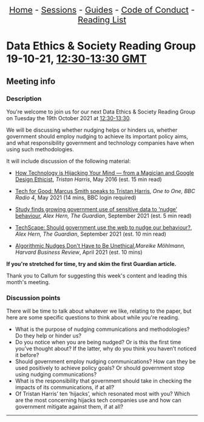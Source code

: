 <center>
<p align="center" style="font-size:22px">
<a href="https://data-ethics-and-society.github.io/data-ethics-and-society-reading-group">Home</a> 
- <a href="https://data-ethics-and-society.github.io/data-ethics-and-society-reading-group/SESSIONS.html">Sessions</a> 
- <a href="https://data-ethics-and-society.github.io/data-ethics-and-society-reading-group/Guides/guides.html">Guides</a> 
- <a href="https://data-ethics-and-society.github.io/data-ethics-and-society-reading-group/code-of-conduct.html">Code of Conduct</a> 
- <a href="https://data-ethics-and-society.github.io/data-ethics-and-society-reading-group/READING-LIST.html">Reading List</a>
</p>
</center>

# Data Ethics & Society Reading Group 19-10-21, [12:30-13:30 GMT](https://www.timeanddate.com/worldclock/fixedtime.html?msg=Data+Science+Ethics+Reading+Group&iso=20211019T1230&p1=136&ah=1)

## Meeting info

### Description

You're welcome to join us for our next Data Ethics & Society Reading Group on Tuesday the 19th October 2021 at [12:30-13:30](https://www.timeanddate.com/worldclock/fixedtime.html?msg=Data+Science+Ethics+Reading+Group&iso=20211019T1230&p1=136&ah=1).

We will be discussing whether nudging helps or hinders us, whether government should employ nudging to achieve its important policy aims, and what responsibility government and technology companies have when using such methodologies.

It will include discussion of the following material:

- [How Technology is Hijacking Your Mind — from a Magician and Google Design Ethicist](https://medium.com/thrive-global/how-technology-hijacks-peoples-minds-from-a-magician-and-google-s-design-ethicist-56d62ef5edf3), *Tristan Harris*, May 2016 (est. 15 min read)

- [Tech for Good: Marcus Smith speaks to Tristan Harris](https://www.bbc.co.uk/sounds/play/m000vp31), *One to One, BBC Radio 4*, May 2021 (14 mins, BBC login required)

- [Study finds growing government use of sensitive data to ‘nudge’ behaviour](https://www.theguardian.com/technology/2021/sep/08/study-finds-growing-government-use-of-sensitive-data-to-nudge-behaviour), *Alex Hern, The Guardian*, September 2021 (est. 5 min read)

- [TechScape: Should government use the web to nudge our behaviour?](https://www.theguardian.com/technology/2021/sep/08/techscape-nudge-government-influence), *Alex Hern, The Guardian*, September 2021 (est. 10 min read)

- [Algorithmic Nudges Don't Have to Be Unethical](https://hbr.org/2021/04/algorithmic-nudges-dont-have-to-be-unethical),*Mareike Möhlmann, Harvard Business Review*, April 2021 (est. 10 mins)

**If you're stretched for time, try and skim the first Guardian article.**

Thank you to Callum for suggesting this week's content and leading this month's meeting.

### Discussion points

There will be time to talk about whatever we like, relating to the paper, but here are some specific questions to think about while you're reading.

- What is the purpose of nudging communications and methodologies? Do they help or hinder us?
- Do you notice when you are being nudged? Or is this the first time you’ve thought about? If the latter, why do you think you haven’t noticed it before?
- Should government employ nudging communications? How can they be used positively to achieve policy goals? Or should government stop using nudging communications?
- What is the responsibility that government should take in checking the impacts of its communications, if at all?
- Of Tristan Harris’ ten ‘hijacks’, which resonated most with you? Which are the most concerning hijacks tech companies use and how can government mitigate against them, if at all?

---

<!--

## Meeting notes

### Who came
Number of people: 17

-->

